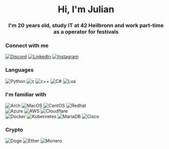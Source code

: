 <h1 align="center">Hi, I'm Julian</a>
<h3 align="center">I'm 20 years old, study IT at 42 Heilbronn and work part-time as a operator for festivals</h3>

### Connect with me
[![Discord](https://img.shields.io/badge/discord-5865F2.svg?style=for-the-badge&logo=discord&logoColor=white)](https://discord.gg/KY9J4A7d4J)
[![LinkedIn](https://img.shields.io/badge/LinkedIn-0077B5?style=for-the-badge&logo=linkedin&logoColor=white)](https://de.linkedin.com/in/julian-mühlberger-6620ab2a1)
[![Instagram](https://img.shields.io/badge/Instagram-E4405F?style=for-the-badge&logo=instagram&logoColor=white)](https://instagram.com/moewenmann.jpg)

### Languages
![Python](https://img.shields.io/badge/python-3776AB?style=for-the-badge&logo=python&logoColor=ffdd54)
![c](https://img.shields.io/badge/C-00599C?style=for-the-badge&logo=c&logoColor=white)
![c++](https://img.shields.io/badge/C%2B%2B-00599C?style=for-the-badge&logo=c%2B%2B&logoColor=white)
![C#](https://img.shields.io/badge/C%23-239120?style=for-the-badge&logo=c-sharp&logoColor=white)
![Lua](https://img.shields.io/badge/Lua-2C2D72?style=for-the-badge&logo=lua&logoColor=white)

### I'm familiar with
![Arch](https://img.shields.io/badge/Arch_Linux-1793D1?style=for-the-badge&logo=arch-linux&logoColor=white)
![MacOS](https://img.shields.io/badge/mac%20os-000000?style=for-the-badge&logo=apple&logoColor=white)
![CentOS](https://img.shields.io/badge/Cent%20OS-262577?style=for-the-badge&logo=CentOS&logoColor=white)
![Redhat](https://img.shields.io/badge/Red%20Hat-EE0000?style=for-the-badge&logo=redhat&logoColor=white)   
![Azure](https://img.shields.io/badge/microsoft%20azure-0089D6?style=for-the-badge&logo=microsoft-azure&logoColor=white)
![AWS](https://img.shields.io/badge/Amazon_AWS-FF9900?style=for-the-badge&logo=amazonaws&logoColor=white)
![Cloudflare](https://img.shields.io/badge/Cloudflare-F38020?style=for-the-badge&logo=Cloudflare&logoColor=white)   
![Docker](https://img.shields.io/badge/Docker-2CA5E0?style=for-the-badge&logo=docker&logoColor=white)
![Kubernetes](https://img.shields.io/badge/kubernetes-326ce5.svg?&style=for-the-badge&logo=kubernetes&logoColor=white)
![MariaDB](https://img.shields.io/badge/MariaDB-003545?style=for-the-badge&logo=mariadb&logoColor=white)
![Cisco](https://img.shields.io/badge/CISCO-1BA0D7?style=for-the-badge&logo=cisco&logoColor=white)

### Crypto
![Doge](https://img.shields.io/badge/dogecoin-C2A633?style=for-the-badge&logo=dogecoin&logoColor=white)
![Ether](https://img.shields.io/badge/Ethereum-3C3C3D?style=for-the-badge&logo=Ethereum&logoColor=white)
![Monero](https://img.shields.io/badge/monero-FF6600?style=for-the-badge&logo=monero&logoColor=white)
